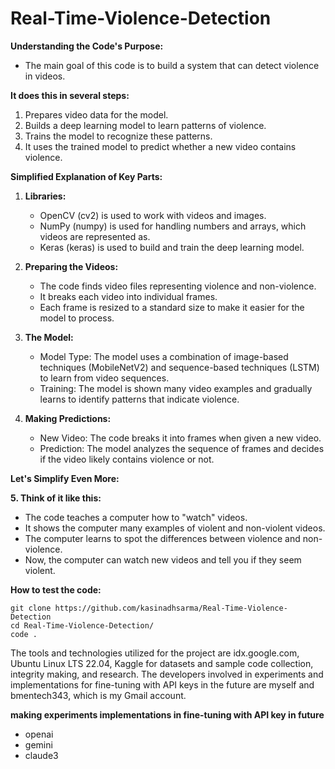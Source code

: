 # Real-Time-Violence-Detection

**Understanding the Code's Purpose:**

- The main goal of this code is to build a system that can detect violence in videos.

**It does this in several steps:**
1. Prepares video data for the model.
2. Builds a deep learning model to learn patterns of violence.
3. Trains the model to recognize these patterns.
4. It uses the trained model to predict whether a new video contains violence.

**Simplified Explanation of Key Parts:**

1. **Libraries:**
   - OpenCV (cv2) is used to work with videos and images.
   - NumPy (numpy) is used for handling numbers and arrays, which videos are represented as.
   - Keras (keras) is used to build and train the deep learning model.

2. **Preparing the Videos:**
   - The code finds video files representing violence and non-violence.
   - It breaks each video into individual frames.
   - Each frame is resized to a standard size to make it easier for the model to process.

3. **The Model:**
   - Model Type: The model uses a combination of image-based techniques (MobileNetV2) and sequence-based techniques (LSTM) to learn from video sequences.
   - Training: The model is shown many video examples and gradually learns to identify patterns that indicate violence.

4. **Making Predictions:**
   - New Video: The code breaks it into frames when given a new video.
   - Prediction: The model analyzes the sequence of frames and decides if the video likely contains violence or not.

**Let's Simplify Even More:**

**5. Think of it like this:**
   - The code teaches a computer how to "watch" videos.
   - It shows the computer many examples of violent and non-violent videos.
   - The computer learns to spot the differences between violence and non-violence.
   - Now, the computer can watch new videos and tell you if they seem violent.

**How to test the code:**

```
git clone https://github.com/kasinadhsarma/Real-Time-Violence-Detection
cd Real-Time-Violence-Detection/
code .
```

The tools and technologies utilized for the project are idx.google.com, Ubuntu Linux LTS 22.04, Kaggle for datasets and sample code collection, integrity making, and research. The developers involved in experiments and implementations for fine-tuning with API keys in the future are myself and bmentech343, which is my Gmail account.

**making experiments implementations in fine-tuning with API key in future**
  - openai
  - gemini
  - claude3
